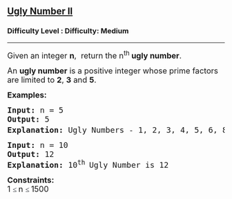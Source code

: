 <h2><a href="https://www.geeksforgeeks.org/problems/ugly-number-ii/0">Ugly Number II</a></h2><h3>Difficulty Level : Difficulty: Medium</h3><hr><div class="problems_problem_content__Xm_eO"><p><span style="font-size: 18px;">Given an integer <strong>n</strong>,&nbsp;&nbsp;return the n<sup>th&nbsp;</sup><strong>ugly number</strong>.</span></p>
<p><span style="font-size: 18px;">An&nbsp;<strong>ugly number</strong>&nbsp;is a positive integer whose prime factors are limited to <strong>2</strong>, <strong>3</strong> and <strong>5</strong>.</span></p>
<p><span style="font-size: 18px;"><strong>Examples:</strong></span></p>
<pre><span style="font-size: 18px;"><strong>Input: </strong>n = 5</span>
<span style="font-size: 18px;"><strong>Output: </strong>5</span>
<span style="font-size: 18px;"><strong>Explanation: </strong>Ugly Numbers - 1, 2, 3, 4, 5, 6, 8, 9, 10, 12. So, 5<sup>th</sup> Ugly Number is 5</span></pre>
<pre><span style="font-size: 18px;"><strong>Input:</strong> n = 10</span>
<span style="font-size: 18px;"><strong style="font-size: 18px;">Output:</strong><span style="font-size: 18px;"> 12<br><strong>Explanation:</strong> 10<sup>th </sup>Ugly Number is 12</span></span></pre>
<p><span style="font-size: 18px;"><strong>Constraints:</strong><br>1 <span style="color: #1e2229; font-family: Nunito; font-size: 17px; background-color: #ffffff;">≤ </span>n <span style="color: #1e2229; font-family: Nunito; font-size: 17px; background-color: #ffffff;">≤ </span>1500</span></p></div>